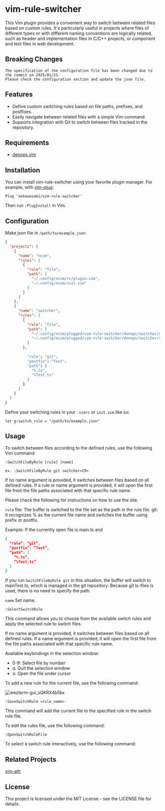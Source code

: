 # vim-rule-switcher

This Vim plugin provides a convenient way to switch between related files based
on custom rules. It's particularly useful in projects where files of different
types or with different naming conventions are logically related, such as header
and implementation files in C/C++ projects, or component and test files in web
development.

## Breaking Changes
```
The specification of the configuration file has been changed due to the commit on 2025/01/21.
Please check the configuration section and update the json file.
```

## Features

- Define custom switching rules based on file paths, prefixes, and postfixes.
- Easily navigate between related files with a simple Vim command.
- Supports integration with Git to switch between files tracked in the
  repository.

## Requirements

- [denops.vim](https://github.com/vim-denops/denops.vim)

## Installation

You can install vim-rule-switcher using your favorite plugin manager. For
example, with [vim-plug](https://github.com/junegunn/vim-plug):

```vim
Plug 'nekowasabi/vim-rule-switcher'
```

Then run `:PlugInstall` in Vim.

## Configuration

Make json file in `/path/to/example.json`.

```json
{
  "projects": [
    {
      "name": "nvim",
      "rules": [
        {
          "rule": "file",
          "path": [
            "~/.config/nvim/rc/plugin.vim",
            "~/.config/nvim/init.vim"
          ]
        }
      ]
    },
    {
      "name": "switcher",
      "rules": [
        {
          "rule": "file",
          "path": [
            "~/.config/nvim/plugged/vim-rule-switcher/denops/switcher/main.ts",
            "~/.config/nvim/plugged/vim-rule-switcher/denops/switcher/switcher.ts"
          ]
        },
       
          "rule": "git",
          "postfix": "Test",
          "path": [
            "%.ts",
            "%Test.ts"
          ]
        }
      ]
    }
  ]
}
```

Define your switching rules in your `.vimrc` or `init.vim` like so:

```vim
let g:switch_rule = "/path/to/example.json"
```

## Usage

To switch between files according to the defined rules, use the following Vim
command:

```vim
:SwitchFileByRule [rule] [name]

ex. :SwitchFileByRule git switcher<CR>
```

If no name argument is provided, it switches between files based on all defined rules.
If a rule or name argument is provided, it will open the first file from the file paths
associated with that specific rule name.

Please check the following for instructions on how to use the site.

`rule`
file: The buffer is switched to the file set as the path in the rule file.
git: 
It recognizes % as the current file name and switches the buffer using prefix or postfix.

Example:
If the currently open file is main.ts and

```json
{
  “rule”: “git”,
  “postfix”: “Test”,
  “path”: [
    “%.ts”,
    “%Test.ts”
  ]
}
```

If you run `SwitchFileByRule git` in this situation,
the buffer will switch to mainTest.ts, which is managed in the git repository. Because git ls-files is used, there is no need to specify the path.

`name`
Set name.

```vim
:SelectSwitchRule
```
This command allows you to choose from the available switch rules and apply the
selected rule to switch files.

If no name argument is provided, it switches between files based on all defined rules.
If a name argument is provided, it will open the first file from the file paths
associated with that specific rule name.

Available keybindings in the selection window:
- 0-9: Select file by number
- q: Quit the selection window  
- o: Open the file under cursor

To add a new rule for the current file, use the following command:

![wezterm-gui_sQKRX4b5bx](https://github.com/user-attachments/assets/29f4ffe4-6d20-4ed4-aae6-2d0c6386c0ff)


```vim
:SaveSwitchRule <rule_name>
```

This command will add the current file to the specified rule in the switch rule
file.

To edit the rules file, use the following command:

```vim
:OpenSwitchRuleFile
```

To select a switch rule interactively, use the following command:


## Related Projects

[vim-altr](https://github.com/kana/vim-altr)

## License

This project is licensed under the MIT License - see the LICENSE file for
details.
